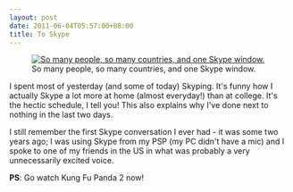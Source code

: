 ```yaml
---
layout: post
date: 2011-06-04T05:57:00+08:00
title: To Skype
---
```


<figure>
	<a href="http://2.bp.blogspot.com/-3E7r36TUTec/TekM9Unvn3I/AAAAAAAAAR4/nciEQfZ-cBg/s1600/Skype-5-Mac.jpg">
		<img src="http://2.bp.blogspot.com/-3E7r36TUTec/TekM9Unvn3I/AAAAAAAAAR4/nciEQfZ-cBg/s1600/Skype-5-Mac.jpg" alt="So many people, so many countries, and one Skype window.">
	</a>
	<figcaption>So many people, so many countries, and one Skype window.</figcaption>
</figure>

I spent most of yesterday (and some of today) Skyping. It's funny how I actually Skype a lot more at home (almost everyday!) than at college. It's the hectic schedule, I tell you! This also explains why I've done next to nothing in the last two days.

I still remember the first Skype conversation I ever had - it was some two years ago; I was using Skype from my PSP (my PC didn't have a mic) and I spoke to one of my friends in the US in what was probably a very unnecessarily excited voice.

**PS**: Go watch Kung Fu Panda 2 now!